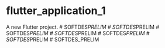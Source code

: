 # flutter_application_1

A new Flutter project.
#   S O F T D E S _ P R E L I M  
 #   S O F T D E S _ P R E L I M  
 #   S O F T D E S _ P R E L I M  
 #   S O F T D E S _ P R E L I M  
 #   S O F T D E S _ P R E L I M  
 #   S O F T D E S _ P R E L I M  
 #   S O F T D E S _ P R E L I M  
 